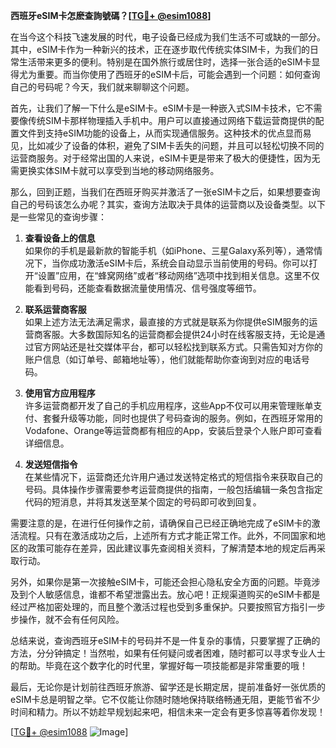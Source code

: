 **西班牙eSIM卡怎麽查詢號碼？[[TG💪+ @esim1088](https://t.me/s/esim1088)]**

在当今这个科技飞速发展的时代，电子设备已经成为我们生活不可或缺的一部分。其中，eSIM卡作为一种新兴的技术，正在逐步取代传统实体SIM卡，为我们的日常生活带来更多的便利。特别是在国外旅行或居住时，选择一张合适的eSIM卡显得尤为重要。而当你使用了西班牙的eSIM卡后，可能会遇到一个问题：如何查询自己的号码呢？今天，我们就来聊聊这个问题。

首先，让我们了解一下什么是eSIM卡。eSIM卡是一种嵌入式SIM卡技术，它不需要像传统SIM卡那样物理插入手机中。用户可以直接通过网络下载运营商提供的配置文件到支持eSIM功能的设备上，从而实现通信服务。这种技术的优点显而易见，比如减少了设备的体积，避免了SIM卡丢失的问题，并且可以轻松切换不同的运营商服务。对于经常出国的人来说，eSIM卡更是带来了极大的便捷性，因为无需更换实体SIM卡就可以享受到当地的移动网络服务。

那么，回到正题，当我们在西班牙购买并激活了一张eSIM卡之后，如果想要查询自己的号码该怎么办呢？其实，查询方法取决于具体的运营商以及设备类型。以下是一些常见的查询步骤：

1. **查看设备上的信息**  
   如果你的手机是最新款的智能手机（如iPhone、三星Galaxy系列等），通常情况下，当你成功激活eSIM卡后，系统会自动显示当前使用的号码。你可以打开“设置”应用，在“蜂窝网络”或者“移动网络”选项中找到相关信息。这里不仅能看到号码，还能查看数据流量使用情况、信号强度等细节。

2. **联系运营商客服**  
   如果上述方法无法满足需求，最直接的方式就是联系为你提供eSIM服务的运营商客服。大多数国际知名的运营商都会提供24小时在线客服支持，无论是通过官方网站还是社交媒体平台，都可以轻松找到联系方式。只需告知对方你的账户信息（如订单号、邮箱地址等），他们就能帮助你查询到对应的电话号码。

3. **使用官方应用程序**  
   许多运营商都开发了自己的手机应用程序，这些App不仅可以用来管理账单支付、套餐升级等功能，同时也提供了号码查询的服务。例如，在西班牙常用的Vodafone、Orange等运营商都有相应的App，安装后登录个人账户即可查看详细信息。

4. **发送短信指令**  
   在某些情况下，运营商还允许用户通过发送特定格式的短信指令来获取自己的号码。具体操作步骤需要参考运营商提供的指南，一般包括编辑一条包含指定代码的短消息，并将其发送至某个固定的号码即可收到回复。

需要注意的是，在进行任何操作之前，请确保自己已经正确地完成了eSIM卡的激活流程。只有在激活成功之后，上述所有方式才能正常工作。此外，不同国家和地区的政策可能存在差异，因此建议事先查阅相关资料，了解清楚本地的规定后再采取行动。

另外，如果你是第一次接触eSIM卡，可能还会担心隐私安全方面的问题。毕竟涉及到个人敏感信息，谁都不希望泄露出去。放心吧！正规渠道购买的eSIM卡都是经过严格加密处理的，而且整个激活过程也受到多重保护。只要按照官方指引一步步操作，就不会有任何风险。

总结来说，查询西班牙eSIM卡的号码并不是一件复杂的事情，只要掌握了正确的方法，分分钟搞定！当然啦，如果有任何疑问或者困难，随时都可以寻求专业人士的帮助。毕竟在这个数字化的时代里，掌握好每一项技能都是非常重要的哦！

最后，无论你是计划前往西班牙旅游、留学还是长期定居，提前准备好一张优质的eSIM卡总是明智之举。它不仅能让你随时随地保持联络畅通无阻，更能节省不少时间和精力。所以不妨趁早规划起来吧，相信未来一定会有更多惊喜等着你发现！

[[TG💪+ @esim1088](https://t.me/s/esim1088) ![Image](https://i.postimg.cc/4NQfJmqS/Snipaste-2025-05-13-00-14-12.png)]